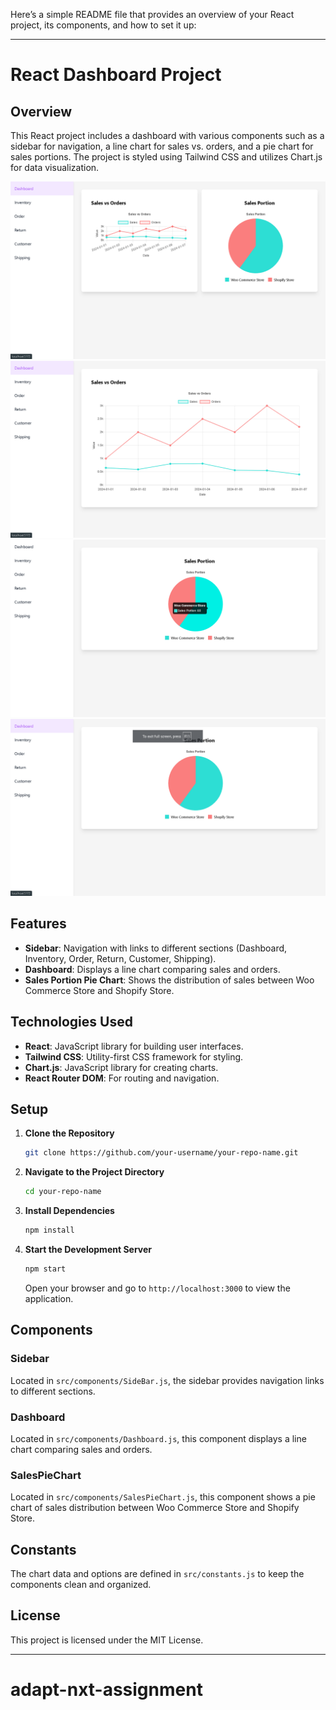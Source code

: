 Here’s a simple README file that provides an overview of your React project, its components, and how to set it up:

---

# React Dashboard Project

## Overview

This React project includes a dashboard with various components such as a sidebar for navigation, a line chart for sales vs. orders, and a pie chart for sales portions. The project is styled using Tailwind CSS and utilizes Chart.js for data visualization.


![alt text](image-1.png)
![alt text](image-2.png)
![alt text](image-3.png)
![alt text](image-4.png)

## Features

- **Sidebar**: Navigation with links to different sections (Dashboard, Inventory, Order, Return, Customer, Shipping).
- **Dashboard**: Displays a line chart comparing sales and orders.
- **Sales Portion Pie Chart**: Shows the distribution of sales between Woo Commerce Store and Shopify Store.

## Technologies Used

- **React**: JavaScript library for building user interfaces.
- **Tailwind CSS**: Utility-first CSS framework for styling.
- **Chart.js**: JavaScript library for creating charts.
- **React Router DOM**: For routing and navigation.

## Setup

1. **Clone the Repository**

   ```bash
   git clone https://github.com/your-username/your-repo-name.git
   ```

2. **Navigate to the Project Directory**

   ```bash
   cd your-repo-name
   ```

3. **Install Dependencies**

   ```bash
   npm install
   ```

4. **Start the Development Server**

   ```bash
   npm start
   ```

   Open your browser and go to `http://localhost:3000` to view the application.

## Components

### Sidebar

Located in `src/components/SideBar.js`, the sidebar provides navigation links to different sections.

### Dashboard

Located in `src/components/Dashboard.js`, this component displays a line chart comparing sales and orders.

### SalesPieChart

Located in `src/components/SalesPieChart.js`, this component shows a pie chart of sales distribution between Woo Commerce Store and Shopify Store.

## Constants

The chart data and options are defined in `src/constants.js` to keep the components clean and organized.

## License

This project is licensed under the MIT License.

---
# adapt-nxt-assignment
